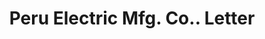---
doi: 10.7916/D8903FSN
date_other: '1892'
date_other_textual: '1892'
form: correspondence
genre:
- Letters (correspondence)
name:
- Peru Electric Mfg. Co.
object_in_context_url: https://biggert.cul.columbia.edu/items/view/ave_biggert_00297
subject_hierarchical_geographic:
- Peru, Indiana, United States
subject_name:
- Peru Electric Mfg. Co.
title: Peru Electric Mfg. Co.. Letter
sort_title: Peru Electric Mfg. Co.. Letter
call_number: ave_biggert_00297
coordinates:
- 40.757777777777775,-86.06777777777778
pid: ave_biggert_00297
identifiers: ave_biggert_00297
permalink: /biggert/ave_biggert_00297/
layout: iiif-image-page
---